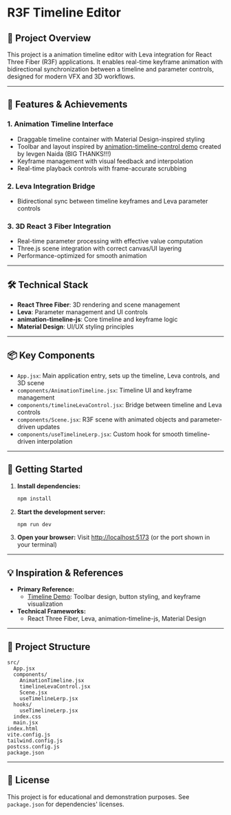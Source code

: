 # R3F Timeline Editor

## 🎯 Project Overview

This project is a animation timeline editor with Leva integration for React Three Fiber (R3F) applications. It enables real-time keyframe animation with bidirectional synchronization between a timeline and parameter controls, designed for modern VFX and 3D workflows.

---

## 🚀 Features & Achievements

### 1. Animation Timeline Interface
- Draggable timeline container with Material Design-inspired styling
- Toolbar and layout inspired by [animation-timeline-control demo](https://ievgennaida.github.io/animation-timeline-control/) created by Ievgen Naida (BIG THANKS!!!)
- Keyframe management with visual feedback and interpolation
- Real-time playback controls with frame-accurate scrubbing

### 2. Leva Integration Bridge
- Bidirectional sync between timeline keyframes and Leva parameter controls

### 3. 3D React 3 Fiber Integration
- Real-time parameter processing with effective value computation
- Three.js scene integration with correct canvas/UI layering
- Performance-optimized for smooth animation

---

## 🛠️ Technical Stack
- **React Three Fiber**: 3D rendering and scene management
- **Leva**: Parameter management and UI controls
- **animation-timeline-js**: Core timeline and keyframe logic
- **Material Design**: UI/UX styling principles

---

## 📦 Key Components

- `App.jsx`: Main application entry, sets up the timeline, Leva controls, and 3D scene
- `components/AnimationTimeline.jsx`: Timeline UI and keyframe management
- `components/timelineLevaControl.jsx`: Bridge between timeline and Leva controls
- `components/Scene.jsx`: R3F scene with animated objects and parameter-driven updates
- `components/useTimelineLerp.jsx`: Custom hook for smooth timeline-driven interpolation

---

## 🏁 Getting Started

1. **Install dependencies:**
   ```bash
   npm install
   ```
2. **Start the development server:**
   ```bash
   npm run dev
   ```
3. **Open your browser:**
   Visit [http://localhost:5173](http://localhost:5173) (or the port shown in your terminal)

---

## 💡 Inspiration & References

- **Primary Reference:**
  - [Timeline Demo](https://ievgennaida.github.io/animation-timeline-control/): Toolbar design, button styling, and keyframe visualization
- **Technical Frameworks:**
  - React Three Fiber, Leva, animation-timeline-js, Material Design

---

## 📁 Project Structure

```
src/
  App.jsx
  components/
    AnimationTimeline.jsx
    timelineLevaControl.jsx
    Scene.jsx
    useTimelineLerp.jsx
  hooks/
    useTimelineLerp.jsx
  index.css
  main.jsx
index.html
vite.config.js
tailwind.config.js
postcss.config.js
package.json
```

---

## 📝 License

This project is for educational and demonstration purposes. See `package.json` for dependencies' licenses.
